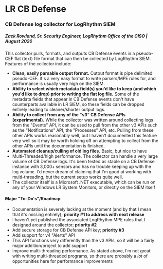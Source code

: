 # LR CB Defense

### CB Defense log collector for LogRhythm SIEM

##### Zack Rowland, Sr. Security Engineer, LogRhythm Office of the CISO | August 2020

This collector pulls, formats, and outputs CB Defense events in a pseudo-CEF flat (text) file format that can then be collected by LogRhythm SIEM. Features of the collector include:

- **Clean, easily parsable output format.** Output format is pipe delimited pseudo-CEF. It's a very easy format to write parsers/MPE rules for, and performance is usually very high on the SIEM.
- **Ability to select which metadata field(s) you'd like to keep (and which you'd like to drop) prior to writing the flat log file.** Some of the metadata fields that appear in CB Defense events don't have counterparts available in LR SIEM, so these fields can be dropped entirely leading to cleaner/shorter output logs.
- **Ability to collect from any of the "v3" CB Defense APIs (experimental).** While the collector was written around collecting logs from the "Events" API, it can be used to pull from the other v3 APIs such as the "Notifications" API, the "Processes" API, etc. Pulling from these other APIs works reasonably well, but I haven't documented this feature very well so it may be worth holding off on attempting to collect from the other APIs until the documentation is finished. 
- **Automated cleanup/culling of old log files.** Basic, but nice to have
- Multi-Threaded/high performance. The collector can handle a very large volume of CB Defense logs. It's been tested as stable on a CB Defense instance with 3,000+ sensors and has no trouble keeping up with the log volume. I'd never dream of claiming that I'm good at working with multi-threading, but the current setup works quite well.
- The collector itself is a Microsoft .NET executable, which can be run on any of your Windows LR System Monitors, or directly on the SIEM itself


#### Major "To-Do's"/Roadmap
- Documentation is severely lacking at the moment (and by that I mean that it's missing entirely); **priority #1 to address with next release**
- I haven't yet published the associated LogRhythm MPE rules that I designed around the collector; **priority #2**
- Add secure storage for CB Defense API key; **priority #3**
- Add support for v4 "Alerts" API
 - This API functions very differently than the v3 APIs, so it will be a fairly major addition/project to add support
- Improve multi-threading performance. As stated above, I'm not great with writing multi-threaded programs, so there are probably a *lot* of opportunities here for performance improvements